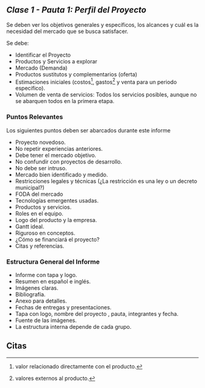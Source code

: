 ## _Clase 1 - Pauta 1: Perfil del Proyecto_

Se deben ver los objetivos generales y específicos, los alcances y cuál es la 
necesidad del mercado que se busca satisfacer.

Se debe:

 * Identificar el Proyecto
 * Productos y Servicios a explorar
 * Mercado (Demanda)
 * Productos sustitutos y complementarios (oferta)
 * Estimaciones iniciales (costos[^1], gastos[^2] y venta para un periodo 
   especifico).
 * Volumen de venta de servicios: Todos los servicios posibles, aunque no se 
   abarquen todos en la primera etapa.

[^1]: valor relacionado directamente con el producto.
[^2]: valores externos al producto.

### Puntos Relevantes

Los siguientes puntos deben ser abarcados durante este informe

 * Proyecto novedoso.
 * No repetir experiencias anteriores.
 * Debe tener el mercado objetivo.
 * No confundir con proyectos de desarrollo.
 * No debe ser intruso.
 * Mercado bien identificado y medido.
 * Restricciones legales y técnicas (¿La restricción es una ley o un decreto 
   municipal?)
 * FODA del mercado
 * Tecnologías emergentes usadas.
 * Productos y servicios.
 * Roles en el equipo.
 * Logo del producto y la empresa.
 * Gantt ideal.
 * Riguroso en conceptos.
 * ¿Cómo se financiará el proyecto?
 * Citas y referencias.

### Estructura General del Informe

 * Informe con tapa y logo.
 * Resumen en español e inglés.
 * Imágenes claras.
 * Bibliografía.
 * Anexo para detalles.
 * Fechas de entregas y presentaciones.
 * Tapa con logo, nombre del proyecto , pauta, integrantes y fecha.
 * Fuente de las imágenes.
 * La estructura interna depende de cada grupo.

## Citas
